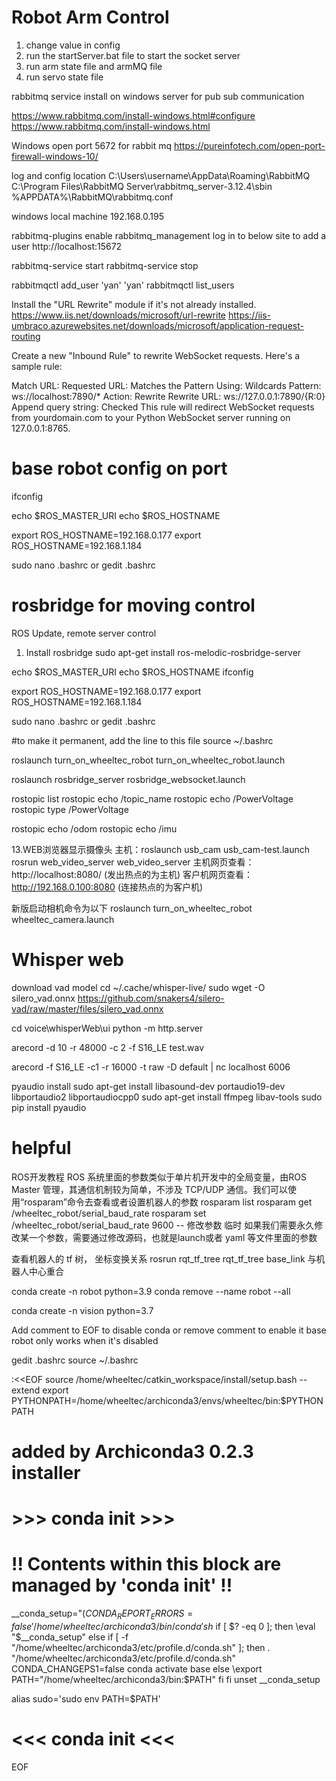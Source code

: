 # Robot Arm Control

1. change value in config
2. run the startServer.bat file to start the socket server
3. run arm state file and armMQ file
4. run servo state file


rabbitmq service install on windows server for pub sub communication

https://www.rabbitmq.com/install-windows.html#configure
https://www.rabbitmq.com/install-windows.html

Windows open port 5672 for rabbit mq 
https://pureinfotech.com/open-port-firewall-windows-10/

log and config location
C:\Users\username\AppData\Roaming\RabbitMQ
C:\Program Files\RabbitMQ Server\rabbitmq_server-3.12.4\sbin
%APPDATA%\RabbitMQ\rabbitmq.conf

windows local machine 192.168.0.195

rabbitmq-plugins enable rabbitmq_management
log in to below site to add a user 
http://localhost:15672

rabbitmq-service start
rabbitmq-service stop


rabbitmqctl add_user 'yan' 'yan'
rabbitmqctl list_users

Install the "URL Rewrite" module if it's not already installed.
https://www.iis.net/downloads/microsoft/url-rewrite
https://iis-umbraco.azurewebsites.net/downloads/microsoft/application-request-routing

Create a new "Inbound Rule" to rewrite WebSocket requests. Here's a sample rule:

Match URL: Requested URL: Matches the Pattern
Using: Wildcards
Pattern: ws://localhost:7890/*
Action: Rewrite
Rewrite URL: ws://127.0.0.1:7890/{R:0}
Append query string: Checked
This rule will redirect WebSocket requests from yourdomain.com to your Python WebSocket server running on 127.0.0.1:8765.

# base robot config on port
ifconfig

echo $ROS_MASTER_URI
echo $ROS_HOSTNAME

export ROS_HOSTNAME=192.168.0.177
export ROS_HOSTNAME=192.168.1.184

sudo nano .bashrc
or
gedit .bashrc



# rosbridge for moving control

ROS Update, remote server control

1. Install rosbridge
sudo apt-get install ros-melodic-rosbridge-server

echo $ROS_MASTER_URI
echo $ROS_HOSTNAME
ifconfig

export ROS_HOSTNAME=192.168.0.177
export ROS_HOSTNAME=192.168.1.184

sudo nano .bashrc
or
gedit .bashrc


#to make it permanent, add the line to this file
source ~/.bashrc

roslaunch turn_on_wheeltec_robot turn_on_wheeltec_robot.launch

roslaunch rosbridge_server rosbridge_websocket.launch

rostopic list
rostopic echo /topic_name
rostopic echo /PowerVoltage
rostopic type /PowerVoltage

rostopic echo /odom
rostopic echo /imu

13.WEB浏览器显示摄像头
主机：roslaunch usb_cam usb_cam-test.launch
          rosrun web_video_server web_video_server
主机网页查看：http://localhost:8080/ (发出热点的为主机)
客户机网页查看：http://192.168.0.100:8080 (连接热点的为客户机)

新版启动相机命令为以下
roslaunch turn_on_wheeltec_robot wheeltec_camera.launch


# Whisper web
download vad model 
cd ~/.cache/whisper-live/
sudo wget -O silero_vad.onnx https://github.com/snakers4/silero-vad/raw/master/files/silero_vad.onnx


 cd voice\whisperWeb\ui
 python -m http.server


arecord -d 10 -r 48000 -c 2 -f S16_LE test.wav

arecord -f S16_LE -c1 -r 16000 -t raw -D default | nc localhost 6006

pyaudio install
sudo apt-get install libasound-dev portaudio19-dev libportaudio2 libportaudiocpp0
sudo apt-get install ffmpeg libav-tools
sudo pip install pyaudio


# helpful
ROS开发教程
ROS 系统里面的参数类似于单片机开发中的全局变量，由ROS Master 管理，其通信机制较为简单，不涉及 TCP/UDP 通信。我们可以使用“rosparam”命令去查看或者设置机器人的参数
rosparam list 
rosparam get /wheeltec_robot/serial_baud_rate
rosparam set /wheeltec_robot/serial_baud_rate 9600 -- 修改参数 临时
如果我们需要永久修改某一个参数，需要通过修改源码，也就是launch或者 yaml 等文件里面的参数

查看机器人的 tf 树， 坐标变换关系
rosrun rqt_tf_tree rqt_tf_tree
base_link 与机器人中心重合

conda create -n robot python=3.9
conda remove --name robot --all

conda create -n vision python=3.7

Add comment to EOF to disable conda or remove comment to enable it
base robot only works when it's disabled 

gedit .bashrc
source ~/.bashrc

:<<EOF
source /home/wheeltec/catkin_workspace/install/setup.bash --extend
export PYTHONPATH=/home/wheeltec/archiconda3/envs/wheeltec/bin:$PYTHONPATH
# added by Archiconda3 0.2.3 installer
# >>> conda init >>>
# !! Contents within this block are managed by 'conda init' !!
__conda_setup="$(CONDA_REPORT_ERRORS=false '/home/wheeltec/archiconda3/bin/conda' sh$
if [ $? -eq 0 ]; then
    \eval "$__conda_setup"
else
    if [ -f "/home/wheeltec/archiconda3/etc/profile.d/conda.sh" ]; then
        . "/home/wheeltec/archiconda3/etc/profile.d/conda.sh"
        CONDA_CHANGEPS1=false conda activate base
    else
        \export PATH="/home/wheeltec/archiconda3/bin:$PATH"
    fi
fi
unset __conda_setup

alias sudo='sudo env PATH=$PATH'
# <<< conda init <<<
EOF
